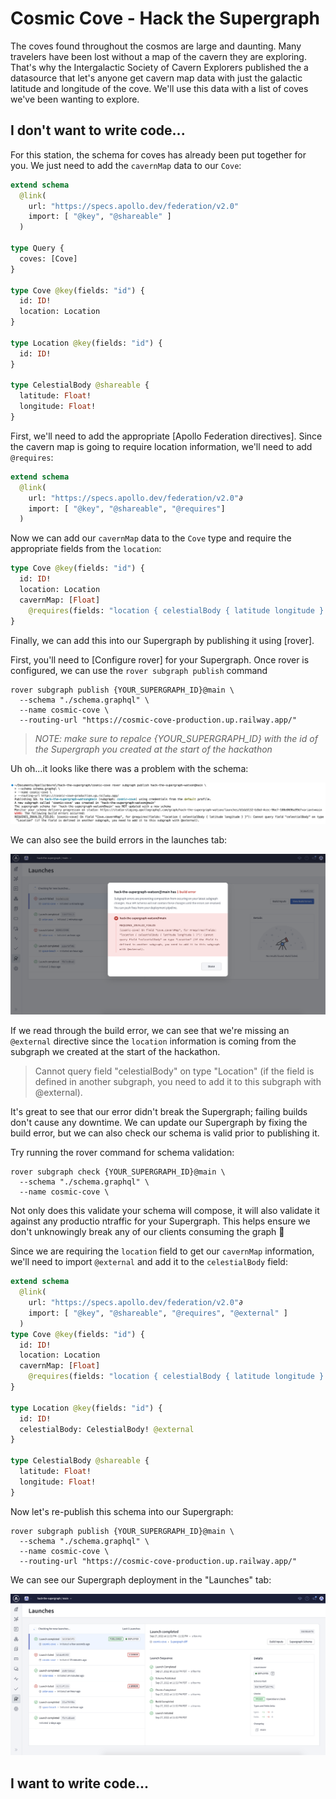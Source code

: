 # Cosmic Cove - Hack the Supergraph

The coves found throughout the cosmos are large and daunting. Many travelers have been lost without a map of the cavern they are exploring. That's why the Intergalactic Society of Cavern Explorers published the a datasource that let's anyone get cavern map data with just the galactic latitude and longitude of the cove. We'll use this data with a list of coves we've been wanting to explore.

## I don't want to write code...

For this station, the schema for coves has already been put together for you. We just need to add the `cavernMap` data to our `Cove`:

```graphql
extend schema
  @link(
    url: "https://specs.apollo.dev/federation/v2.0"
    import: [ "@key", "@shareable" ]
  )

type Query {
  coves: [Cove]
}

type Cove @key(fields: "id") {
  id: ID!
  location: Location
}

type Location @key(fields: "id") {
  id: ID!
}

type CelestialBody @shareable {
  latitude: Float!
  longitude: Float!
}
```

First, we'll need to add the appropriate [Apollo Federation directives]. Since the cavern map is going to require location information, we'll need to add `@requires`:

```graphql
extend schema
  @link(
    url: "https://specs.apollo.dev/federation/v2.0"∂
    import: [ "@key", "@shareable", "@requires"]
  )
```

Now we can add our `cavernMap` data to the `Cove` type and require the appropriate fields from the `location`:

```graphql
type Cove @key(fields: "id") {
  id: ID!
  location: Location
  cavernMap: [Float]
    @requires(fields: "location { celestialBody { latitude longitude } }")
}
```

Finally, we can add this into our Supergraph by publishing it using [rover]. 

First, you'll need to [Configure rover] for your Supergraph. Once rover is configured, we can use the `rover subgraph publish` command

```shell
rover subgraph publish {YOUR_SUPERGRAPH_ID}@main \
  --schema "./schema.graphql" \
  --name cosmic-cove \
  --routing-url "https://cosmic-cove-production.up.railway.app/"
```

>*NOTE: make sure to repalce {YOUR_SUPERGRAPH_ID} with the id of the Supergraph you created at the start of the hackathon*

Uh oh...it looks like there was a problem with the schema:

![](../images/cosmic-cove-composition-errors-terminal.png)

We can also see the build errors in the launches tab:

![](../images/cosmic-cove-composition-errors-launches.png)

If we read through the build error, we can see that we're missing an `@external` directive since the `location` information is coming from the subgraph we created at the start of the hackathon. 

>Cannot query field "celestialBody" on type "Location" (if the field is defined in another subgraph, you need to add it to this subgraph with @external).

It's great to see that our error didn't break the Supergraph; failing builds don't cause any downtime. We can update our Supergraph by fixing the build error, but we can also check our schema is valid prior to publishing it.

Try running the rover command for schema validation:

```shell
rover subgraph check {YOUR_SUPERGRAPH_ID}@main \
  --schema "./schema.graphql" \
  --name cosmic-cove \
```

Not only does this validate your schema will compose, it will also validate it against any productio ntraffic for your Supergraph. This helps ensure we don't unknowingly break any of our clients consuming the graph 🎉

Since we are requiring the `location` field to get our `cavernMap` information, we'll need to import `@external` and add it to the `celestialBody` field:

```graphql
extend schema
  @link(
    url: "https://specs.apollo.dev/federation/v2.0"∂
    import: [ "@key", "@shareable", "@requires", "@external" ]
  )
type Cove @key(fields: "id") {
  id: ID!
  location: Location
  cavernMap: [Float]
    @requires(fields: "location { celestialBody { latitude longitude } }")
}

type Location @key(fields: "id") {
  id: ID!
  celestialBody: CelestialBody! @external
}

type CelestialBody @shareable {
  latitude: Float!
  longitude: Float!
}
```

Now let's re-publish this schema into our Supergraph:

```shell
rover subgraph publish {YOUR_SUPERGRAPH_ID}@main \
  --schema "./schema.graphql" \
  --name cosmic-cove \
  --routing-url "https://cosmic-cove-production.up.railway.app/"
```

We can see our Supergraph deployment in the "Launches" tab:

![](../images/cosmic-cove-launches.png)

## I want to write code...



